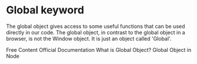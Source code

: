 # Global keyword

The global object gives access to some useful functions that can be used directly in our code. The global object, in contrast to the global object in a browser, is not the Window object. It is just an object called 'Global'.

<ResourceGroupTitle>Free Content</ResourceGroupTitle>
<BadgeLink colorScheme='blue' badgeText='Read' href='https://nodejs.org/api/globals.html'>Official Documentation</BadgeLink>
<BadgeLink badgeText='Watch' href='https://www.youtube.com/watch?v=jn8PZNBmKm0'>What is Global Object?</BadgeLink>
<BadgeLink badgeText='Watch' href='https://www.youtube.com/watch?v=PY-AycMkEAg'>Global Object in Node</BadgeLink>
